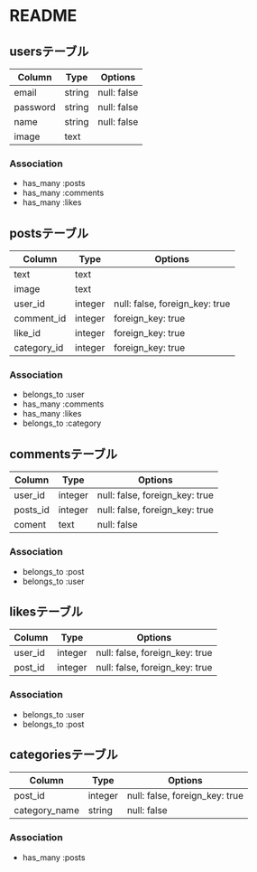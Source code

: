 # README


## usersテーブル
|Column|Type|Options|
|------|----|-------|
|email|string|null: false|
|password|string|null: false|
|name|string|null: false|
|image|text||

### Association
- has_many :posts
- has_many :comments
- has_many :likes



## postsテーブル
|Column|Type|Options|
|------|----|-------|
|text|text||
|image|text||
|user_id|integer|null: false, foreign_key: true|
|comment_id|integer|foreign_key: true|
|like_id|integer|foreign_key: true|
|category_id|integer|foreign_key: true|

### Association
- belongs_to :user
- has_many :comments
- has_many :likes
- belongs_to :category



## commentsテーブル
|Column|Type|Options|
|------|----|-------|
|user_id|integer|null: false, foreign_key: true|
|posts_id|integer|null: false, foreign_key: true|
|coment|text|null: false|

### Association
- belongs_to :post
- belongs_to :user



## likesテーブル

|Column|Type|Options|
|------|----|-------|
|user_id|integer|null: false, foreign_key: true|
|post_id|integer|null: false, foreign_key: true|

### Association
- belongs_to :user
- belongs_to :post



## categoriesテーブル
|Column|Type|Options|
|------|----|-------|
|post_id|integer|null: false, foreign_key: true|
|category_name|string|null: false|

### Association
- has_many :posts
